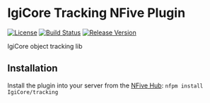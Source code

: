 # IgiCore Tracking NFive Plugin
[![License](https://img.shields.io/github/license/IgiCore/tracking.svg)](LICENSE)
[![Build Status](https://img.shields.io/appveyor/ci/IgiCore/tracking.svg)](https://ci.appveyor.com/project/IgiCore/tracking)
[![Release Version](https://img.shields.io/github/release/IgiCore/tracking/all.svg)](https://github.com/IgiCore/tracking/releases)

IgiCore object tracking lib

## Installation
Install the plugin into your server from the [NFive Hub](https://hub.nfive.io/IgiCore/tracking): `nfpm install IgiCore/tracking`
